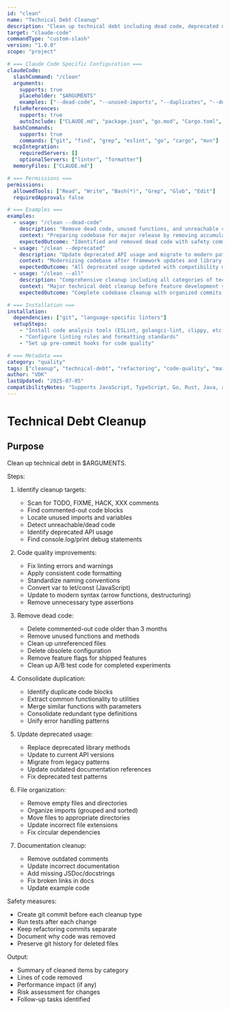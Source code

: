 ```yaml
---
id: "clean"
name: "Technical Debt Cleanup"
description: "Clean up technical debt including dead code, deprecated usage, duplication, and code quality improvements"
target: "claude-code"
commandType: "custom-slash"
version: "1.0.0"
scope: "project"

# === Claude Code Specific Configuration ===
claudeCode:
  slashCommand: "/clean"
  arguments:
    supports: true
    placeholder: "$ARGUMENTS"
    examples: ["--dead-code", "--unused-imports", "--duplicates", "--deprecated", "--all"]
  fileReferences:
    supports: true
    autoInclude: ["CLAUDE.md", "package.json", "go.mod", "Cargo.toml", ".eslintrc", ".gitignore"]
  bashCommands:
    supports: true
    commands: ["git", "find", "grep", "eslint", "go", "cargo", "mvn"]
  mcpIntegration:
    requiredServers: []
    optionalServers: ["linter", "formatter"]
  memoryFiles: ["CLAUDE.md"]

# === Permissions ===
permissions:
  allowedTools: ["Read", "Write", "Bash(*)", "Grep", "Glob", "Edit"]
  requiredApproval: false

# === Examples ===
examples:
  - usage: "/clean --dead-code"
    description: "Remove dead code, unused functions, and unreachable code paths"
    context: "Preparing codebase for major release by removing accumulated dead code"
    expectedOutcome: "Identified and removed dead code with safety commits and test verification"
  - usage: "/clean --deprecated"
    description: "Update deprecated API usage and migrate to modern patterns"
    context: "Modernizing codebase after framework updates and library migrations"
    expectedOutcome: "All deprecated usage updated with compatibility maintained and tests passing"
  - usage: "/clean --all"
    description: "Comprehensive cleanup including all categories of technical debt"
    context: "Major technical debt cleanup before feature development sprint"
    expectedOutcome: "Complete codebase cleanup with organized commits and detailed cleanup report"

# === Installation ===
installation:
  dependencies: ["git", "language-specific linters"]
  setupSteps:
    - "Install code analysis tools (ESLint, golangci-lint, clippy, etc.)"
    - "Configure linting rules and formatting standards"
    - "Set up pre-commit hooks for code quality"

# === Metadata ===
category: "quality"
tags: ["cleanup", "technical-debt", "refactoring", "code-quality", "maintenance"]
author: "VDK"
lastUpdated: "2025-07-05"
compatibilityNotes: "Supports JavaScript, TypeScript, Go, Rust, Java, and Python cleanup with automated safety checks"
---
```


# Technical Debt Cleanup

## Purpose

Clean up technical debt in $ARGUMENTS.

Steps:

1. Identify cleanup targets:
   - Scan for TODO, FIXME, HACK, XXX comments
   - Find commented-out code blocks
   - Locate unused imports and variables
   - Detect unreachable/dead code
   - Identify deprecated API usage
   - Find console.log/print debug statements

2. Code quality improvements:
   - Fix linting errors and warnings
   - Apply consistent code formatting
   - Standardize naming conventions
   - Convert var to let/const (JavaScript)
   - Update to modern syntax (arrow functions, destructuring)
   - Remove unnecessary type assertions

3. Remove dead code:
   - Delete commented-out code older than 3 months
   - Remove unused functions and methods
   - Clean up unreferenced files
   - Delete obsolete configuration
   - Remove feature flags for shipped features
   - Clean up A/B test code for completed experiments

4. Consolidate duplication:
   - Identify duplicate code blocks
   - Extract common functionality to utilities
   - Merge similar functions with parameters
   - Consolidate redundant type definitions
   - Unify error handling patterns

5. Update deprecated usage:
   - Replace deprecated library methods
   - Update to current API versions
   - Migrate from legacy patterns
   - Update outdated documentation references
   - Fix deprecated test patterns

6. File organization:
   - Remove empty files and directories
   - Organize imports (grouped and sorted)
   - Move files to appropriate directories
   - Update incorrect file extensions
   - Fix circular dependencies

7. Documentation cleanup:
   - Remove outdated comments
   - Update incorrect documentation
   - Add missing JSDoc/docstrings
   - Fix broken links in docs
   - Update example code

Safety measures:

- Create git commit before each cleanup type
- Run tests after each change
- Keep refactoring commits separate
- Document why code was removed
- Preserve git history for deleted files

Output:

- Summary of cleaned items by category
- Lines of code removed
- Performance impact (if any)
- Risk assessment for changes
- Follow-up tasks identified
